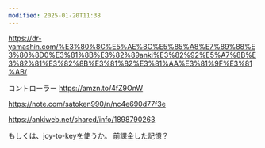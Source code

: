 ```yaml
---
modified: 2025-01-20T11:38
---
```


https://dr-yamashin.com/%E3%80%8C%E5%AE%8C%E5%85%A8%E7%89%88%E3%80%8D0%E3%81%8B%E3%82%89anki%E3%82%92%E5%A7%8B%E3%82%81%E3%82%8B%E3%81%82%E3%81%AA%E3%81%9F%E3%81%AB/



コントローラー
https://amzn.to/4fZ9OnW

https://note.com/satoken990/n/nc4e690d77f3e

https://ankiweb.net/shared/info/1898790263

もしくは、joy-to-keyを使うか。
前課金した記憶？